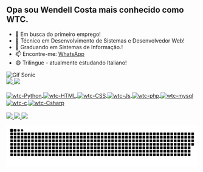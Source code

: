 ## Opa sou Wendell Costa mais conhecido como WTC.

- 🔭 Em busca do primeiro emprego!
- 🌱 Técnico em Desenvolvimento de Sistemas e Desenvolvedor Web!
- 👯 Graduando em Sistemas de Informação.!
- 📫 Encontre-me: <a href = "https://wa.me/11937269362" target = "_blank">WhatsApp</a>
- 😄 Trilingue - atualmente estudando Italiano!

<img src="https://user-images.githubusercontent.com/89882056/161312979-f7fb8042-172b-4c29-8589-99a31a2990c8.gif" alt="Gif Sonic" width="100%" height="450" align="center">

 <div>
  <a href="https://github.com/wtc13">
  <img height="180em" src="https://github-readme-stats.vercel.app/api?username=wtc13&show_icons=true&theme=gruvbox&include_all_commits=true&count_private=true"/>
  <img height="180em" src="https://github-readme-stats.vercel.app/api/top-langs/?username=wtc13&layout=compact&langs_count=7&theme=merko"/>
</div>
<div style = "display: inline_block"> <br>
  <img align = "center" alt = "wtc-Python" height = "30" width = "40" src="https://cdn.jsdelivr.net/gh/devicons/devicon/icons/python/python-original.svg" />
  <img align = "center" alt = "wtc-HTML" height = "30" width = "40" src="https://cdn.jsdelivr.net/gh/devicons/devicon/icons/html5/html5-original.svg" />
  <img align = "center" alt = "wtc-CSS" height = "30" width = "40" src="https://cdn.jsdelivr.net/gh/devicons/devicon/icons/css3/css3-original.svg" />
  <img align = "center" alt = "wtc-Js" height = "30" width = "40" src="https://cdn.jsdelivr.net/gh/devicons/devicon/icons/javascript/javascript-original.svg" />
  <img align = "center" alt = "wtc-php" height = "30" width = "40"  src="https://cdn.jsdelivr.net/gh/devicons/devicon/icons/php/php-original.svg" />
  <img align = "center" alt = "wtc-mysql" height = "30" width = "40" src="https://cdn.jsdelivr.net/gh/devicons/devicon/icons/mysql/mysql-original-wordmark.svg" />
  <img align = "center" alt = "wtc-c" height = "30" width = "40" src="https://cdn.jsdelivr.net/gh/devicons/devicon/icons/c/c-original.svg" />
  <img align = "center" alt = "wtc-Csharp" height = "30" width = "40" src="https://cdn.jsdelivr.net/gh/devicons/devicon/icons/csharp/csharp-original.svg" />
</div>
 <div> <br>
  <a href="https://www.instagram.com/wtblack_/" target="_blank"> <img src = "https://img.shields.io/badge/Instagram-E4405F?style=for-the-badge&logo=instagram&logoColor=white" target ="_blank"> </a>
  <a href = "mailto: wendell.timoteoc@gmail.com " target ="_blank"> <img src = "https://img.shields.io/badge/Gmail-D14836?style=for-the-badge&logo=gmail&logoColor=white" target = "_blank"> </a> 
  <a href="https://www.linkedin.com/in/wendell-costa-161a0a1b2/" target="_blank"> <img src = "https://img.shields.io/badge/LinkedIn-0077B5?style=for-the-badge&logo=linkedin&logoColor=white " target ="_blank "> </a> 
  
![Snake animation](https://github.com/wtc13/wtc13/blob/output/github-contribution-grid-snake.svg)
 
 
</div>

 
 
 
 
 
 
 
 
 
 
 
